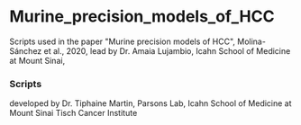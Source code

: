# Murine_precision_models_of_HCC
Scripts used in the paper "Murine precision models of HCC", Molina-Sánchez et al., 2020, lead by Dr. Amaia Lujambio, Icahn School of Medicine at Mount Sinai, 


### Scripts  
developed by Dr. Tiphaine Martin, Parsons Lab, 
 Icahn School of Medicine at Mount Sinai
 Tisch Cancer Institute
